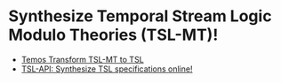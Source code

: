 # Synthesize Temporal Stream Logic Modulo Theories (TSL-MT)!

* [Temos Transform TSL-MT to TSL](https://github.com/Barnard-PL-Labs/temos)
* [TSL-API: Synthesize TSL specifications online!](https://barnard-pl-labs.github.io/tsl-api)
